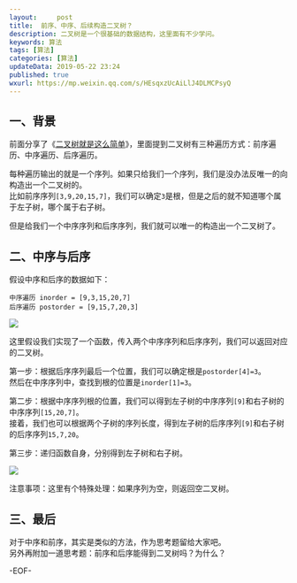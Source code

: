 ```yaml
---   
layout:     post  
title:  前序、中序、后续构造二叉树？
description: 二叉树是一个很基础的数据结构，这里面有不少学问。   
keywords: 算法  
tags: [算法]    
categories: [算法]  
updateData: 2019-05-22 23:24   
published: true 
wxurl: https://mp.weixin.qq.com/s/HEsqxzUcAiLlJ4DLMCPsyQ  
---  
```



## 一、背景  


前面分享了《[二叉树就是这么简单](https://mp.weixin.qq.com/s/Q0MgdrnJE4-U4PaPCrn5MQ)》，里面提到二叉树有三种遍历方式：前序遍历、中序遍历、后序遍历。  


每种遍历输出的就是一个序列。如果只给我们一个序列，我们是没办法反唯一的向构造出一个二叉树的。  
比如前序序列`[3,9,20,15,7]`，我们可以确定`3`是根，但是之后的就不知道哪个属于左子树，哪个属于右子树。  


但是给我们一个中序序列和后序序列，我们就可以唯一的构造出一个二叉树了。  


## 二、中序与后序    


假设中序和后序的数据如下：


```
中序遍历 inorder = [9,3,15,20,7]
后序遍历 postorder = [9,15,7,20,3]
```


![](http://res2019.tiankonguse.com/images/2019/05/22/001.png)  



这里假设我们实现了一个函数，传入两个中序序列和后序序列，我们可以返回对应的二叉树。  


第一步：根据后序序列最后一个位置，我们可以确定根是`postorder[4]=3`。  
然后在中序序列中，查找到根的位置是`inorder[1]=3`。  


第二步：根据中序序列根的位置，我们可以得到左子树的中序序列`[9]`和右子树的中序序列`[15,20,7]`。  
接着，我们也可以根据两个子树的序列长度，得到左子树的后序序列`[9]`和右子树的后序序列`15,7,20`。  


第三步：递归函数自身，分别得到左子树和右子树。  


![](http://res2019.tiankonguse.com/images/2019/05/22/002.png)  


注意事项：这里有个特殊处理：如果序列为空，则返回空二叉树。  


## 三、最后  

对于中序和前序，其实是类似的方法，作为思考题留给大家吧。  
另外再附加一道思考题：前序和后序能得到二叉树吗？为什么？  




-EOF-  



